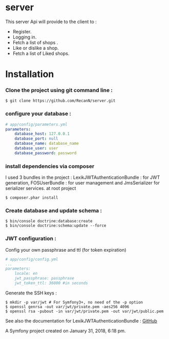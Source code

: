 
server
=======

This server Api will provide to the client to :

- Register.
- Logging in.
- Fetch a list of shops .
- Like or dislike a shop.
- Fetch a list of Liked shops.

# Installation

### Clone the project using git command line : 

```command
$ git clone https://github.com/RecanN/server.git
```

### configure your database : 

```yaml
# app/config/parameters.yml
parameters:
    database_host: 127.0.0.1
    database_port: null
    database_name: database_name
    database_user: user
    database_password: password
```

### install dependencies via composer 
I used 3 bundles in the project :
LexikJWTAuthenticationBundle : for JWT generation, FOSUserBundle : for user management and JmsSerializer for serializer services.
at root project
```command
$ composer.phar install
```

### Create database and update schema :
```
$ bin/console doctrine:database:create
$ bin/console doctrine:schema:update --force
```

### JWT configuration :
Config your own passphrase and ttl (for token expiration)
```yaml
# app/config/config.yml
...
parameters:
    locale: en
    jwt_passphrase: passphrase
    jwt_token_ttl: 36000 #in seconds
```  
Generate the SSH keys : 
```
$ mkdir -p var/jwt # For Symfony3+, no need of the -p option
$ openssl genrsa -out var/jwt/private.pem -aes256 4096
$ openssl rsa -pubout -in var/jwt/private.pem -out var/jwt/public.pem
```

See also the documentation for LexikJWTAuthenticationBundle :
[GitHub](https://github.com/lexik/LexikJWTAuthenticationBundle)

A Symfony project created on January 31, 2018, 6:18 pm.
